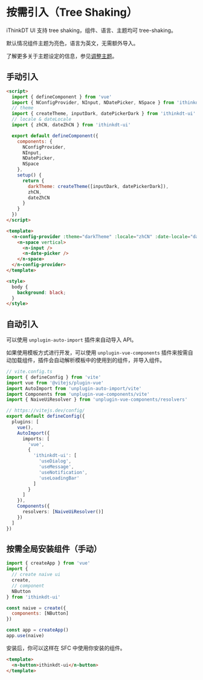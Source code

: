 # 按需引入（Tree Shaking）

iThinkDT UI 支持 tree shaking，组件、语言、主题均可 tree-shaking。

默认情况组件主题为亮色，语言为英文，无需额外导入。

了解更多关于主题设定的信息，参见[调整主题](customize-theme)。

## 手动引入

```html
<script>
  import { defineComponent } from 'vue'
  import { NConfigProvider, NInput, NDatePicker, NSpace } from 'ithinkdt-ui'
  // theme
  import { createTheme, inputDark, datePickerDark } from 'ithinkdt-ui'
  // locale & dateLocale
  import { zhCN, dateZhCN } from 'ithinkdt-ui'

  export default defineComponent({
    components: {
      NConfigProvider,
      NInput,
      NDatePicker,
      NSpace
    },
    setup() {
      return {
        darkTheme: createTheme([inputDark, datePickerDark]),
        zhCN,
        dateZhCN
      }
    }
  })
</script>

<template>
  <n-config-provider :theme="darkTheme" :locale="zhCN" :date-locale="dateZhCN">
    <n-space vertical>
      <n-input />
      <n-date-picker />
    </n-space>
  </n-config-provider>
</template>

<style>
  body {
    background: black;
  }
</style>
```

## 自动引入

可以使用 `unplugin-auto-import` 插件来自动导入 API。

如果使用模板方式进行开发，可以使用 `unplugin-vue-components` 插件来按需自动加载组件，插件会自动解析模板中的使用到的组件，并导入组件。

```ts
// vite.config.ts
import { defineConfig } from 'vite'
import vue from '@vitejs/plugin-vue'
import AutoImport from 'unplugin-auto-import/vite'
import Components from 'unplugin-vue-components/vite'
import { NaiveUiResolver } from 'unplugin-vue-components/resolvers'

// https://vitejs.dev/config/
export default defineConfig({
  plugins: [
    vue(),
    AutoImport({
      imports: [
        'vue',
        {
          'ithinkdt-ui': [
            'useDialog',
            'useMessage',
            'useNotification',
            'useLoadingBar'
          ]
        }
      ]
    }),
    Components({
      resolvers: [NaiveUiResolver()]
    })
  ]
})
```

## 按需全局安装组件（手动）

```js
import { createApp } from 'vue'
import {
  // create naive ui
  create,
  // component
  NButton
} from 'ithinkdt-ui'

const naive = create({
  components: [NButton]
})

const app = createApp()
app.use(naive)
```

安装后，你可以这样在 SFC 中使用你安装的组件。

```html
<template>
  <n-button>ithinkdt-ui</n-button>
</template>
```

